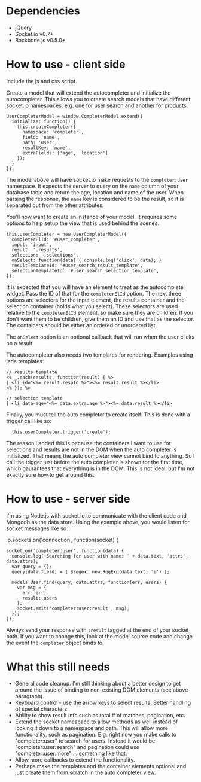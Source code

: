 Dependencies
============
* jQuery
* Socket.io v0.7+
* Backbone.js v0.5.0+

How to use - client side
========================

Include the js and css script.

Create a model that will extend the autocompleter and initialize the autocompleter.
This allows you to create search models that have different socket.io namespaces. e.g. one for user search 
and another for products.

    UserCompleterModel = window.CompleterModel.extend({
      initialize: function() {
        this.createCompleter({
          namespace: 'completer',
          field: 'name',
          path: 'user',
          resultKey: 'name',
          extraFields: ['age', 'location']
        });
      }
    });

The model above will have socket.io make requests to the `completer:user` namespace. It expects the server
to query on the `name` column of your database table and return the age, location and name of the user. 
When parsing the response, the `name` key is considered to be the result, so it is separated out from the other attributes. 

You'll now want to create an instance of your model. It requires some options to help setup the view that is used behind the scenes. 

    this.userCompleter = new UserCompleterModel({
      completerElId: '#user_completer',
      input: 'input',
      result: '.results', 
      selection: '.selections',
      onSelect: function(data) { console.log('click', data); }
      resultTemplateId: '#user_search_result_template',
      selectionTemplateId: '#user_search_selection_template',
    });

It is expected that you will have an element to treat as the autocomplete widget. Pass the ID of that for the `completerElId` option. 
The next three options are selectors for the input element, the results container and the selection container (holds what you select). These selectors are used relative to the `completerElId` element, so make sure they are children. If you don't want them to be children, give them an ID and use that as the selector. The containers should be either an ordered or unordered list.

The `onSelect` option is an optional callback that will run when the user clicks on a result.

The autocompleter also needs two templates for rendering. Examples using jade templates:

    // results template
    <% _.each(results, function(result) { %>
    | <li id="<%= result.respId %>"><%= result.result %></li>
    <% }); %>

    // selection template
    | <li data-age="<%= data.extra.age %>"><%= data.result %></li>

Finally, you must tell the auto completer to create itself. This is done with a trigger call like so:
  
      this.userCompleter.trigger('create');

The reason I added this is because the containers I want to use for selections and results are not in the DOM when the auto completer is initialized. That means the auto completer view cannot bind to anything. So I call the trigger just before the auto completer is shown for the first time, which gaurantees that everything is in the DOM. This is not ideal, but I'm not exactly sure how to get around this.

How to use - server side 
========================

I'm using Node.js with socket.io to communicate with the client code and Mongodb as the data store. Using the example above, you would listen for socket messages like so:

  io.sockets.on('connection', function(socket) {

    socket.on('completer:user', function(data) {
      console.log('Searching for user with name: ' + data.text, 'attrs', data.attrs);
      var query = {};
      query[data.field] = { $regex: new RegExp(data.text, 'i') };
      
      models.User.find(query, data.attrs, function(err, users) {
        var msg = {
          err: err,
          result: users
        };
        socket.emit('completer:user:result', msg);
      });
    });

Always send your response with `:result` tagged at the end of your socket path. If you want to change this, look at the model source code and change the event the `completer` object binds to.

What this still needs
=====================
* General code cleanup. I'm still thinking about a better design to get around the issue of binding to non-existing DOM elements (see above paragraph). 
* Keyboard control - use the arrow keys to select results. Better handling of special characters.
* Ability to show result info such as total # of matches, pagination, etc.
* Extend the socket namespace to allow methods as well instead of locking it down to a namespace and path. This will allow more functionality, such as pagination. E.g. right now you make calls to "completer:user" to search for users. Instead it would be "completer:user:search" and pagination could use "completer:user:more" ... something like that.
* Allow more callbacks to extend the functionality.
* Perhaps make the templates and the container elements optional and just create them from scratch in the auto completer view.
